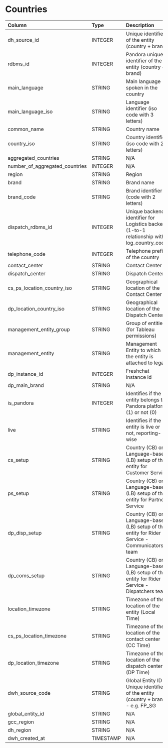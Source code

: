 # Countries

|Column | Type | Description|
| :--- | :--- | :--- | 
|dh_source_id | INTEGER | Unique identifier of the entity (country + brand)|
|rdbms_id | INTEGER | Pandora unique identifier of the entity (country + brand)|
|main_language | STRING | Main language spoken in the country|
|main_language_iso | STRING | Language identifier (iso code with 3 letters)|
|common_name | STRING | Country name|
|country_iso | STRING | Country identifier (iso code with 2 letters)|
|aggregated_countries | STRING | N/A|
|number_of_aggregated_countries | INTEGER | N/A|
|region | STRING | Region|
|brand | STRING | Brand name|
|brand_code | STRING | Brand identifier (code with 2 letters)|
|dispatch_rdbms_id | INTEGER | Unique backend identifier for Logistics backend (1-to-1 relationship with log_country_code)|
|telephone_code | INTEGER | Telephone prefix of the country|
|contact_center | STRING | Contact Center|
|dispatch_center | STRING | Dispatch Center|
|cs_ps_location_country_iso | STRING | Geographical location of the Contact Center|
|dp_location_country_iso | STRING | Geographical location of the Dispatch Center|
|management_entity_group | STRING | Group of entities (for Tableau permissions)|
|management_entity | STRING | Management Entity to which the entity is attached to legally|
|dp_instance_id | INTEGER | Freshchat instance id|
|dp_main_brand | STRING | N/A|
|is_pandora | INTEGER | Identifies if the entity belongs to Pandora platform (1) or not (0)|
|live | STRING | Identifies if the entity is live or not, reporting-wise|
|cs_setup | STRING | Country (CB) or Language-based (LB) setup of the entity for Customer Service|
|ps_setup | STRING | Country (CB) or Language-based (LB) setup of the entity for Partner Service|
|dp_disp_setup | STRING | Country (CB) or Language-based (LB) setup of the entity for Rider Service - Communicators team|
|dp_coms_setup | STRING | Country (CB) or Language-based (LB) setup of the entity for Rider Service - Dispatchers team|
|location_timezone | STRING | Timezone of the location of the entity (Local Time)|
|cs_ps_location_timezone | STRING | Timezone of the location of the contact center (CC Time)|
|dp_location_timezone | STRING | Timezone of the location of the dispatch center (DP Time)|
|dwh_source_code | STRING | Global Entity ID - Unique identifier of the entity (country + brand) - e.g. FP_SG|
|global_entity_id | STRING | N/A|
|gcc_region | STRING | N/A|
|dh_region | STRING | N/A|
|dwh_created_at | TIMESTAMP | N/A|